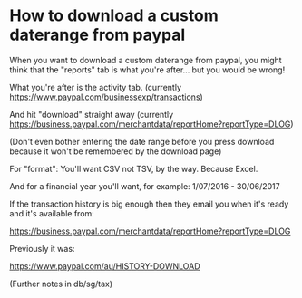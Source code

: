 # How to download a custom daterange from paypal

When you want to download a custom daterange from paypal, you might think that the "reports" tab is what you're after... but you would be wrong!

What you're after is the activity tab. (currently <https://www.paypal.com/businessexp/transactions>)

And hit "download" straight away (currently <https://business.paypal.com/merchantdata/reportHome?reportType=DLOG>)

(Don't even bother entering the date range before you press download because it won't be remembered by the download page)

For "format": You'll want CSV not TSV, by the way. Because Excel.

And for a financial year you'll want, for example: 1/07/2016 - 30/06/2017


If the transaction history is big enough then they email you when it's ready and it's available from:

https://business.paypal.com/merchantdata/reportHome?reportType=DLOG

Previously it was: 

https://www.paypal.com/au/HISTORY-DOWNLOAD

(Further notes in db/sg/tax)